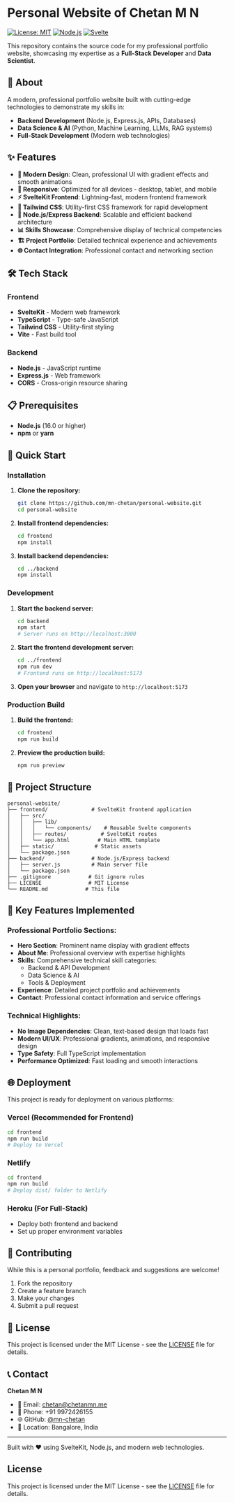 # Personal Website of Chetan M N

[![License: MIT](https://img.shields.io/badge/License-MIT-yellow.svg)](https://opensource.org/licenses/MIT)
[![Node.js](https://img.shields.io/badge/Node.js-16%2B-green.svg)](https://nodejs.org/)
[![Svelte](https://img.shields.io/badge/Svelte-4.0-ff3e00.svg)](https://svelte.dev/)

This repository contains the source code for my professional portfolio website, showcasing my expertise as a **Full-Stack Developer** and **Data Scientist**.

## 🚀 About

A modern, professional portfolio website built with cutting-edge technologies to demonstrate my skills in:
- **Backend Development** (Node.js, Express.js, APIs, Databases)
- **Data Science & AI** (Python, Machine Learning, LLMs, RAG systems)
- **Full-Stack Development** (Modern web technologies)

## ✨ Features

- **🎨 Modern Design**: Clean, professional UI with gradient effects and smooth animations
- **📱 Responsive**: Optimized for all devices - desktop, tablet, and mobile
- **⚡ SvelteKit Frontend**: Lightning-fast, modern frontend framework
- **🎯 Tailwind CSS**: Utility-first CSS framework for rapid development
- **🔧 Node.js/Express Backend**: Scalable and efficient backend architecture
- **📊 Skills Showcase**: Comprehensive display of technical competencies
- **🏗️ Project Portfolio**: Detailed technical experience and achievements
- **🌐 Contact Integration**: Professional contact and networking section

## 🛠️ Tech Stack

### Frontend
- **SvelteKit** - Modern web framework
- **TypeScript** - Type-safe JavaScript
- **Tailwind CSS** - Utility-first styling
- **Vite** - Fast build tool

### Backend
- **Node.js** - JavaScript runtime
- **Express.js** - Web framework
- **CORS** - Cross-origin resource sharing

## 📋 Prerequisites

- **Node.js** (16.0 or higher)
- **npm** or **yarn**
## 🚀 Quick Start

### Installation

1. **Clone the repository:**
   ```bash
   git clone https://github.com/mn-chetan/personal-website.git
   cd personal-website
   ```

2. **Install frontend dependencies:**
   ```bash
   cd frontend
   npm install
   ```

3. **Install backend dependencies:**
   ```bash
   cd ../backend
   npm install
   ```

### Development

1. **Start the backend server:**
   ```bash
   cd backend
   npm start
   # Server runs on http://localhost:3000
   ```

2. **Start the frontend development server:**
   ```bash
   cd ../frontend
   npm run dev
   # Frontend runs on http://localhost:5173
   ```

3. **Open your browser** and navigate to `http://localhost:5173`

### Production Build

1. **Build the frontend:**
   ```bash
   cd frontend
   npm run build
   ```

2. **Preview the production build:**
   ```bash
   npm run preview
   ```

## 📁 Project Structure

```
personal-website/
├── frontend/              # SvelteKit frontend application
│   ├── src/
│   │   ├── lib/
│   │   │   └── components/    # Reusable Svelte components
│   │   ├── routes/           # SvelteKit routes
│   │   └── app.html         # Main HTML template
│   ├── static/             # Static assets
│   └── package.json
├── backend/               # Node.js/Express backend
│   ├── server.js          # Main server file
│   └── package.json
├── .gitignore            # Git ignore rules
├── LICENSE               # MIT License
└── README.md            # This file
```

## 🎨 Key Features Implemented

### Professional Portfolio Sections:
- **Hero Section**: Prominent name display with gradient effects
- **About Me**: Professional overview with expertise highlights
- **Skills**: Comprehensive technical skill categories:
  - Backend & API Development
  - Data Science & AI
  - Tools & Deployment
- **Experience**: Detailed project portfolio and achievements
- **Contact**: Professional contact information and service offerings

### Technical Highlights:
- **No Image Dependencies**: Clean, text-based design that loads fast
- **Modern UI/UX**: Professional gradients, animations, and responsive design
- **Type Safety**: Full TypeScript implementation
- **Performance Optimized**: Fast loading and smooth interactions

## 🌐 Deployment

This project is ready for deployment on various platforms:

### Vercel (Recommended for Frontend)
```bash
cd frontend
npm run build
# Deploy to Vercel
```

### Netlify
```bash
cd frontend
npm run build
# Deploy dist/ folder to Netlify
```

### Heroku (For Full-Stack)
- Deploy both frontend and backend
- Set up proper environment variables

## 🤝 Contributing

While this is a personal portfolio, feedback and suggestions are welcome!

1. Fork the repository
2. Create a feature branch
3. Make your changes
4. Submit a pull request

## 📝 License

This project is licensed under the MIT License - see the [LICENSE](LICENSE) file for details.

## 📞 Contact

**Chetan M N**
- 📧 Email: chetan@chetanmn.me
- 📱 Phone: +91 9972426155
- 🌐 GitHub: [@mn-chetan](https://github.com/mn-chetan)
- 📍 Location: Bangalore, India

---

Built with ❤️ using SvelteKit, Node.js, and modern web technologies.

## License

This project is licensed under the MIT License - see the [LICENSE](LICENSE) file for details.
